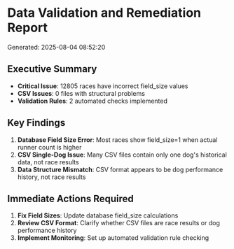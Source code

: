 # Data Validation and Remediation Report

Generated: 2025-08-04 08:52:20

## Executive Summary
- **Critical Issue**: 12805 races have incorrect field_size values
- **CSV Issues**: 0 files with structural problems
- **Validation Rules**: 2 automated checks implemented

## Key Findings
1. **Database Field Size Error**: Most races show field_size=1 when actual runner count is higher
2. **CSV Single-Dog Issue**: Many CSV files contain only one dog's historical data, not race results
3. **Data Structure Mismatch**: CSV format appears to be dog performance history, not race results

## Immediate Actions Required
1. **Fix Field Sizes**: Update database field_size calculations
2. **Review CSV Format**: Clarify whether CSV files are race results or dog performance history
3. **Implement Monitoring**: Set up automated validation rule checking

